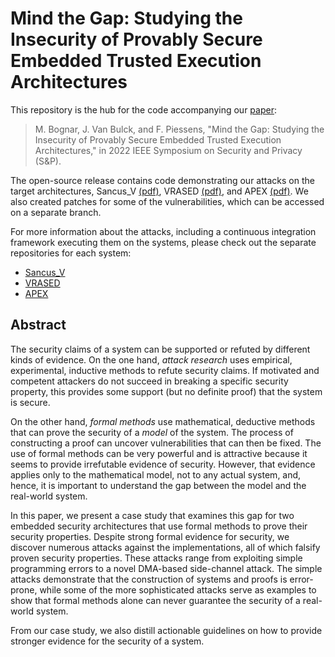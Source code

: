 # Mind the Gap: Studying the Insecurity of Provably Secure Embedded Trusted Execution Architectures

This repository is the hub for the code accompanying our [paper]():

> M. Bognar, J. Van Bulck, and F. Piessens, "Mind the Gap: Studying the Insecurity of Provably Secure Embedded Trusted Execution Architectures," in 2022 IEEE Symposium on Security and Privacy (S&P).

The open-source release contains code demonstrating our attacks on the target architectures,
Sancus_V [(pdf)](), VRASED [(pdf)](), and APEX [(pdf)](). We also created patches for some of the vulnerabilities,
which can be accessed on a separate branch.

For more information about the attacks, including a continuous integration framework executing them
on the systems, please check out the separate repositories for each system:

- [Sancus_V](https://github.com/martonbognar/sancus-core-gap)
- [VRASED](https://github.com/martonbognar/vrased-gap)
- [APEX](https://github.com/martonbognar/apex-gap)

## Abstract

The security claims of a system can be supported or refuted by different kinds
of evidence.
On the one hand, *attack research* uses empirical, experimental, inductive
methods to refute security claims. If motivated and competent
attackers do not succeed in breaking a specific security property, this
provides some support (but no definite proof) that the system is secure.

On the other hand, *formal methods* use mathematical, deductive methods
that can prove the security of a *model* of the system. The process of
constructing a proof can uncover vulnerabilities that can then be
fixed. The use of formal methods can be very powerful and is attractive
because it seems to provide irrefutable evidence of security. However, that
evidence applies only to the mathematical model, not to any actual system, and,
hence, it is important to understand the gap between the model and the
real-world system.

In this paper, we present a case study that examines this gap for two
embedded security architectures that use formal methods to prove their
security properties. Despite strong formal evidence for security, we discover
numerous attacks against the implementations, all of which falsify proven
security properties. These attacks range from exploiting simple programming
errors to a novel DMA-based side-channel attack.
The simple attacks demonstrate that the construction of systems and proofs is
error-prone, while some of the more sophisticated attacks serve as examples to
show that formal methods alone can never guarantee the security of a
real-world system.

From our case study, we also distill actionable guidelines on how to
provide stronger evidence for the security of a system.
